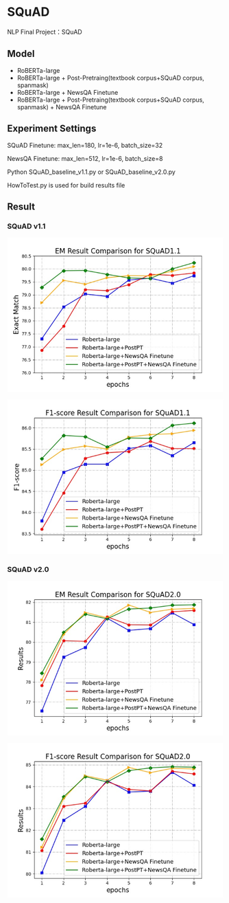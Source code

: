 # SQuAD
NLP Final Project：SQuAD

## Model
- RoBERTa-large
- RoBERTa-large + Post-Pretraing(textbook corpus+SQuAD corpus, spanmask)
- RoBERTa-large + NewsQA Finetune
- RoBERTa-large + Post-Pretraing(textbook corpus+SQuAD corpus, spanmask) + NewsQA Finetune

## Experiment Settings
SQuAD Finetune: max_len=180, lr=1e-6, batch_size=32

NewsQA Finetune: max_len=512, lr=1e-6, batch_size=8

Python SQuAD_baseline_v1.1.py or SQuAD_baseline_v2.0.py

HowToTest.py is used for build results file

## Result

### SQuAD v1.1

![avatar](/Figures/EM_Result_Comparison_for_SQuAD1.1.jpg)

![avatar](/Figures/F1_Result_Comparison_for_SQuAD1.1.jpg)

### SQuAD v2.0

![avatar](/Figures/EM_Result_Comparison_for_SQuAD2.0.jpg)

![avatar](/Figures/F1_Result_Comparison_for_SQuAD2.0.jpg)
